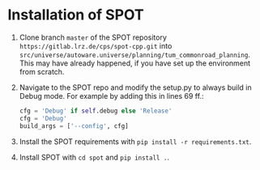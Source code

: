 # Installation of SPOT

1. Clone branch `master` of the SPOT repository `https://gitlab.lrz.de/cps/spot-cpp.git` into `src/universe/autoware.universe/planning/tum_commonroad_planning`.
   This may have already happened, if you have set up the environment from scratch.
2. Navigate to the SPOT repo and modify the setup.py to always build in Debug mode. For example by adding this in lines 69 ff.:

   ```python
   cfg = 'Debug' if self.debug else 'Release'
   cfg = 'Debug'
   build_args = ['--config', cfg]
   ```

3. Install the SPOT requirements with `pip install -r requirements.txt`.
4. Install SPOT with `cd spot` and `pip install .`.

